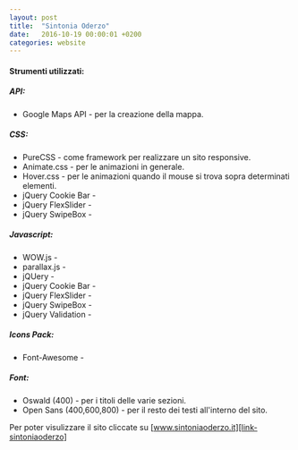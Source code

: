 ```yaml
---
layout: post
title:  "Sintonia Oderzo"
date:   2016-10-19 00:00:01 +0200
categories: website
---
```

#### Strumenti utilizzati:

##### API:
* Google Maps API - per la creazione della mappa.

##### CSS:
* PureCSS - come framework per realizzare un sito responsive.
* Animate.css - per le animazioni in generale.
* Hover.css - per le animazioni quando il mouse si trova sopra determinati elementi.
* jQuery Cookie Bar -
* jQuery FlexSlider -
* jQuery SwipeBox -

##### Javascript:
* WOW.js -
* parallax.js -
* jQUery -
* jQuery Cookie Bar -
* jQuery FlexSlider -
* jQuery SwipeBox -
* jQuery Validation -

##### Icons Pack:
* Font-Awesome -

##### Font:
* Oswald (400) - per i titoli delle varie sezioni.
* Open Sans (400,600,800) - per il resto dei testi all'interno del sito.

Per poter visulizzare il sito cliccate su [www.sintoniaoderzo.it][link-sintoniaoderzo]

[link-sintoniaoderzo]: http://www.sintoniaoderzo.it
